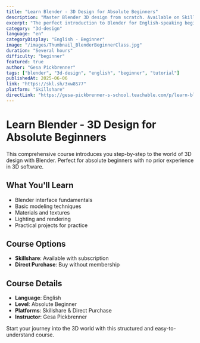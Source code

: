 ```yaml
---
title: "Learn Blender - 3D Design for Absolute Beginners"
description: "Master Blender 3D design from scratch. Available on Skillshare or direct purchase."
excerpt: "The perfect introduction to Blender for English-speaking beginners. Learn 3D design from the very first minute."
category: "3d-design"
language: "en"
categoryDisplay: "English - Beginner"
image: "/images/Thumbnail_BlenderBeginnerClass.jpg"
duration: "Several hours"
difficulty: "beginner"
featured: true
author: "Gesa Pickbrenner"
tags: ["blender", "3d-design", "english", "beginner", "tutorial"]
publishedAt: 2025-06-06
link: "https://skl.sh/3xw8S77"
platform: "Skillshare"
directLink: "https://gesa-pickbrenner-s-school.teachable.com/p/learn-blender-3d-design-for-absolute-beginners"
---
```


# Learn Blender - 3D Design for Absolute Beginners

This comprehensive course introduces you step-by-step to the world of 3D design with Blender. Perfect for absolute beginners with no prior experience in 3D software.

## What You'll Learn

- Blender interface fundamentals
- Basic modeling techniques
- Materials and textures
- Lighting and rendering
- Practical projects for practice

## Course Options

- **Skillshare**: Available with subscription
- **Direct Purchase**: Buy without membership

## Course Details

- **Language**: English
- **Level**: Absolute Beginner
- **Platforms**: Skillshare & Direct Purchase
- **Instructor**: Gesa Pickbrenner

Start your journey into the 3D world with this structured and easy-to-understand course.
